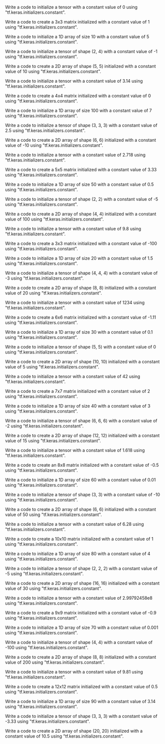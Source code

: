 Write a code to initialize a tensor with a constant value of 0 using "tf.keras.initializers.constant".

Write a code to create a 3x3 matrix initialized with a constant value of 1 using "tf.keras.initializers.constant".

Write a code to initialize a 1D array of size 10 with a constant value of 5 using "tf.keras.initializers.constant".

Write a code to initialize a tensor of shape (2, 4) with a constant value of -1 using "tf.keras.initializers.constant".

Write a code to create a 2D array of shape (5, 5) initialized with a constant value of 10 using "tf.keras.initializers.constant".

Write a code to initialize a tensor with a constant value of 3.14 using "tf.keras.initializers.constant".

Write a code to create a 4x4 matrix initialized with a constant value of 0 using "tf.keras.initializers.constant".

Write a code to initialize a 1D array of size 100 with a constant value of 7 using "tf.keras.initializers.constant".

Write a code to initialize a tensor of shape (3, 3, 3) with a constant value of 2.5 using "tf.keras.initializers.constant".

Write a code to create a 2D array of shape (6, 6) initialized with a constant value of -10 using "tf.keras.initializers.constant".

Write a code to initialize a tensor with a constant value of 2.718 using "tf.keras.initializers.constant".

Write a code to create a 5x5 matrix initialized with a constant value of 3.33 using "tf.keras.initializers.constant".

Write a code to initialize a 1D array of size 50 with a constant value of 0.5 using "tf.keras.initializers.constant".

Write a code to initialize a tensor of shape (2, 2) with a constant value of -5 using "tf.keras.initializers.constant".

Write a code to create a 2D array of shape (4, 4) initialized with a constant value of 100 using "tf.keras.initializers.constant".

Write a code to initialize a tensor with a constant value of 9.8 using "tf.keras.initializers.constant".

Write a code to create a 3x3 matrix initialized with a constant value of -100 using "tf.keras.initializers.constant".

Write a code to initialize a 1D array of size 20 with a constant value of 1.5 using "tf.keras.initializers.constant".

Write a code to initialize a tensor of shape (4, 4, 4) with a constant value of -3 using "tf.keras.initializers.constant".

Write a code to create a 2D array of shape (8, 8) initialized with a constant value of 20 using "tf.keras.initializers.constant".

Write a code to initialize a tensor with a constant value of 1234 using "tf.keras.initializers.constant".

Write a code to create a 6x6 matrix initialized with a constant value of -1.11 using "tf.keras.initializers.constant".

Write a code to initialize a 1D array of size 30 with a constant value of 0.1 using "tf.keras.initializers.constant".

Write a code to initialize a tensor of shape (5, 5) with a constant value of 0 using "tf.keras.initializers.constant".

Write a code to create a 2D array of shape (10, 10) initialized with a constant value of 5 using "tf.keras.initializers.constant".

Write a code to initialize a tensor with a constant value of 42 using "tf.keras.initializers.constant".

Write a code to create a 7x7 matrix initialized with a constant value of 2 using "tf.keras.initializers.constant".

Write a code to initialize a 1D array of size 40 with a constant value of 3 using "tf.keras.initializers.constant".

Write a code to initialize a tensor of shape (6, 6, 6) with a constant value of -2 using "tf.keras.initializers.constant".

Write a code to create a 2D array of shape (12, 12) initialized with a constant value of 15 using "tf.keras.initializers.constant".

Write a code to initialize a tensor with a constant value of 1.618 using "tf.keras.initializers.constant".

Write a code to create an 8x8 matrix initialized with a constant value of -0.5 using "tf.keras.initializers.constant".

Write a code to initialize a 1D array of size 60 with a constant value of 0.01 using "tf.keras.initializers.constant".

Write a code to initialize a tensor of shape (3, 3) with a constant value of -10 using "tf.keras.initializers.constant".

Write a code to create a 2D array of shape (6, 6) initialized with a constant value of 50 using "tf.keras.initializers.constant".

Write a code to initialize a tensor with a constant value of 6.28 using "tf.keras.initializers.constant".

Write a code to create a 10x10 matrix initialized with a constant value of 1 using "tf.keras.initializers.constant".

Write a code to initialize a 1D array of size 80 with a constant value of 4 using "tf.keras.initializers.constant".

Write a code to initialize a tensor of shape (2, 2, 2) with a constant value of -5 using "tf.keras.initializers.constant".

Write a code to create a 2D array of shape (16, 16) initialized with a constant value of 30 using "tf.keras.initializers.constant".

Write a code to initialize a tensor with a constant value of 2.99792458e8 using "tf.keras.initializers.constant".

Write a code to create a 9x9 matrix initialized with a constant value of -0.9 using "tf.keras.initializers.constant".

Write a code to initialize a 1D array of size 70 with a constant value of 0.001 using "tf.keras.initializers.constant".

Write a code to initialize a tensor of shape (4, 4) with a constant value of -100 using "tf.keras.initializers.constant".

Write a code to create a 2D array of shape (8, 8) initialized with a constant value of 200 using "tf.keras.initializers.constant".

Write a code to initialize a tensor with a constant value of 9.81 using "tf.keras.initializers.constant".

Write a code to create a 12x12 matrix initialized with a constant value of 0.5 using "tf.keras.initializers.constant".

Write a code to initialize a 1D array of size 90 with a constant value of 3.14 using "tf.keras.initializers.constant".

Write a code to initialize a tensor of shape (3, 3, 3) with a constant value of -3.33 using "tf.keras.initializers.constant".

Write a code to create a 2D array of shape (20, 20) initialized with a constant value of 10.5 using "tf.keras.initializers.constant".